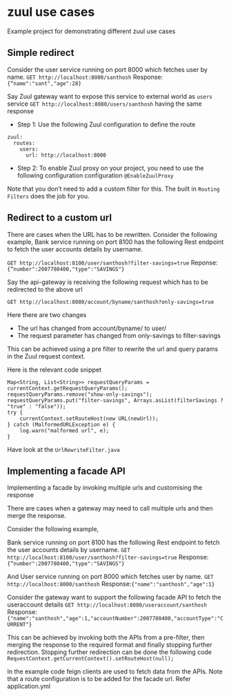 # zuul use cases
Example project for demonstrating different zuul use cases 



## Simple redirect
Consider the user service running on port 8000 which fetches user by name.
`GET http://localhost:8000/santhosh`
Response:```{“name":"sant","age":28}```


Say Zuul gateway want to expose this service to external world as `users` service
`GET http://localhost:8080/users/santhosh`
having the same response

- Step 1: Use the following Zuul configuration to define the route

```
zuul:
  routes:
    users:
      url: http://localhost:8000
```

- Step 2: To enable Zuul proxy on your project, you need to use the following configuration configuration `@EnableZuulProxy`

Note that you don’t need to add a custom filter for this. The built in `Routing Filters` does the job for you.

## Redirect to a custom url
There are cases when the URL has to be rewritten. 
Consider the following example, 
Bank service running on port 8100 has the following Rest endpoint to fetch the user accounts details by username.

`GET http://localhost:8100/user/santhosh?filter-savings=true`
Reponse:```{“number":2007780400,"type":"SAVINGS"}```

Say the api-gateway is receiving the following request which has to be redirected to the above url

`GET http://localhost:8080/account/byname/santhosh?only-savings=true`

Here there are two changes
- The url has  changed from account/byname/<name> to user/<name>
- The request parameter has changed from only-savings to filter-savings

This can be achieved using a pre filter to rewrite the url and query params in the Zuul request context.

Here is the relevant code snippet

```RequestContext currentContext = RequestContext.getCurrentContext();
Map<String, List<String>> requestQueryParams = currentContext.getRequestQueryParams();
requestQueryParams.remove("show-only-savings");
requestQueryParams.put("filter-savings", Arrays.asList(filterSavings ? "true" : "false"));
try {
    currentContext.setRouteHost(new URL(newUrl));
} catch (MalformedURLException e) {
    log.warn("malformed url", e);
}
```

Have look at the `UrlRewriteFilter.java` 


## Implementing a facade API 
Implementing a facade by invoking multiple urls and customising the response

There are cases when a gateway may need to call multiple urls and then merge the response.

Consider the following example,

Bank service running on port 8100 has the following Rest endpoint to fetch the user accounts details by username.
`GET http://localhost:8100/user/santhosh?filter-savings=true`
Response:`{“number":2007780400,"type":"SAVINGS"}`

And
User service running on port 8000 which fetches user by name.
`GET http://localhost:8000/santhosh`
Response:`{"name":"santhosh","age":1}`


Consider the gateway want to support the following facade API to fetch the useraccount details
`GET http://localhost:8080/useraccount/santhosh`
Response:`{"name":"santhosh","age":1,"accountNumber":2007780400,"accountType":"CURRENT"}`

This can be achieved by invoking both the APIs from a pre-filter, then merging the response to the required format and finally stopping further redirection. Stopping further redirection can be done the following code
```RequestContext.getCurrentContext().setRouteHost(null);```


In the example code feign clients are used to fetch data from the APIs. Note that a route configuration is to be added for the facade url. Refer application.yml